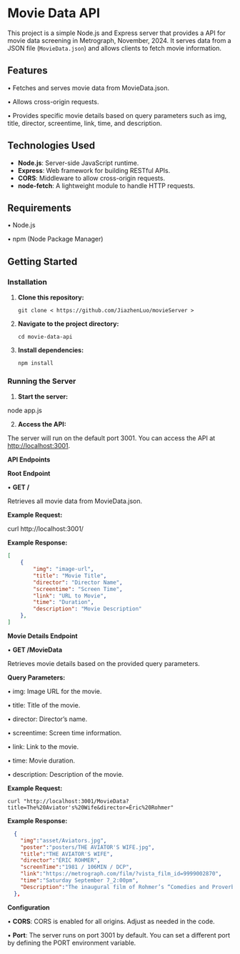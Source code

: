 # Movie Data API

This project is a simple Node.js and Express server that provides a  API for movie data screening in Metrograph, November, 2024. It serves data from a JSON file (`MovieData.json`) and allows clients to fetch movie information.

## Features

•	Fetches and serves movie data from MovieData.json.

•	Allows cross-origin requests.

•	Provides specific movie details based on query parameters such as img, title, director, screentime, link, time, and description.


## Technologies Used

- **Node.js**: Server-side JavaScript runtime.
- **Express**: Web framework for building RESTful APIs.
- **CORS**: Middleware to allow cross-origin requests.
- **node-fetch**: A lightweight module to handle HTTP requests.

## Requirements

•	Node.js

•	npm (Node Package Manager)

## Getting Started 

### Installation

1.	**Clone this repository:**

    `git clone < https://github.com/JiazhenLuo/movieServer >
`

2.	**Navigate to the project directory:**

    `cd movie-data-api
`

3.	**Install dependencies:**

    `npm install
`
### Running the Server

1.	**Start the server:**

node app.js

2.	**Access the API:**

The server will run on the default port 3001. You can access the API at [http://localhost:3001](http://localhost:3001/).

**API Endpoints**

**Root Endpoint**

•	**GET /**

Retrieves all movie data from MovieData.json.

**Example Request:**

curl http://localhost:3001/

**Example Response:**

```json
[
    {
        "img": "image-url",
        "title": "Movie Title",
        "director": "Director Name",
        "screentime": "Screen Time",
        "link": "URL to Movie",
        "time": "Duration",
        "description": "Movie Description"
    },
]
```

**Movie Details Endpoint**

•	**GET /MovieData**

Retrieves movie details based on the provided query parameters.

**Query Parameters:**

•	img: Image URL for the movie.

•	title: Title of the movie.

•	director: Director’s name.

•	screentime: Screen time information.

•	link: Link to the movie.

•	time: Movie duration.

•	description: Description of the movie.

**Example Request:**

```curl "http://localhost:3001/MovieData?title=The%20Aviator's%20Wife&director=Éric%20Rohmer"```

**Example Response:**
```json
  {
    "img":"asset/Aviators.jpg",
    "poster":"posters/THE AVIATOR'S WIFE.jpg",
    "title":"THE AVIATOR'S WIFE",
    "director":"ÉRIC ROHMER",
    "screenTime":"1981 / 106MIN / DCP",
    "link":"https://metrograph.com/film/?vista_film_id=9999002870",
    "time":"Saturday September 7_2:00pm",
    "Description":"The inaugural film of Rohmer’s “Comedies and Proverbs” cycle, The    Aviator’s Wife is a fleecy farce of romantic overanalysis that finds the director exploring the possibilities of handheld camerawork in following a narrative expression of the opening epigraph: “It is impossible to think of nothing.” A young man sees his girlfriend’s ex leaving her apartment one early morning, and his imagination is off to the races, as stars Philippe Marlaud and Marie Rivière introduce a younger, less perfectly articulate type of Rohmer character than those of the “Moral Tales.” A Metrograph Pictures release."
  },
  ```

**Configuration**

•	**CORS**: CORS is enabled for all origins. Adjust as needed in the code.

•	**Port**: The server runs on port 3001 by default. You can set a different port by defining the PORT environment variable.